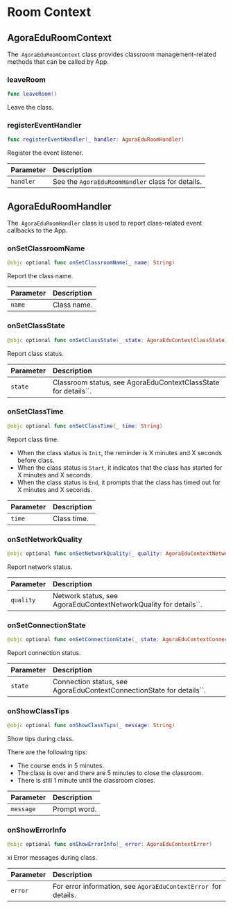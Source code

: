 # Room Context

## AgoraEduRoomContext

The` AgoraEduRoomContext` class provides classroom management-related methods that can be called by App.

### leaveRoom

```swift
func leaveRoom()
```

Leave the class.

### registerEventHandler

```swift
func registerEventHandler(_ handler: AgoraEduRoomHandler)
```

Register the event listener.

| Parameter | Description |
| :-------- | :------------------------------ |
| `handler` | See the `AgoraEduRoomHandler` class for details. |


## AgoraEduRoomHandler

The` AgoraEduRoomHandler` class is used to report class-related event callbacks to the App.

### onSetClassroomName

```swift
@objc optional func onSetClassroomName(_ name: String)
```

Report the class name.

| Parameter | Description |
| :----- | :--------- |
| `name` | Class name. |

### onSetClassState

```swift
@objc optional func onSetClassState(_ state: AgoraEduContextClassState)
```

Report class status.

| Parameter | Description |
| :------ | :------------------------------------------- |
| `state` | Classroom status, see AgoraEduContextClassState for details``. |

### onSetClassTime

```swift
@objc optional func onSetClassTime(_ time: String)
```

Report class time.

- When the class status is `Init`, the reminder is X minutes and X seconds before class.
- When the class status is `Start`, it indicates that the class has started for X minutes and X seconds.
- When the class status is `End`, it prompts that the class has timed out for X minutes and X seconds.

| Parameter | Description |
| :----- | :--------- |
| `time` | Class time. |

### onSetNetworkQuality

```swift
@objc optional func onSetNetworkQuality(_ quality: AgoraEduContextNetworkQuality)
```

Report network status.

| Parameter | Description |
| :-------- | :----------------------------------------------- |
| `quality` | Network status, see AgoraEduContextNetworkQuality for details``. |

### onSetConnectionState

```swift
@objc optional func onSetConnectionState(_ state: AgoraEduContextConnectionState)
```

Report connection status.

| Parameter | Description |
| :------ | :------------------------------------------------ |
| `state` | Connection status, see AgoraEduContextConnectionState for details``. |

### onShowClassTips

```swift
@objc optional func onShowClassTips(_ message: String)
```

Show tips during class.

There are the following tips:

- The course ends in 5 minutes.
- The class is over and there are 5 minutes to close the classroom.
- There is still 1 minute until the classroom closes.

| Parameter | Description |
| :-------- | :------- |
| `message` | Prompt word. |

### onShowErrorInfo

```swift
@objc optional func onShowErrorInfo(_ error: AgoraEduContextError)
```

xi Error messages during class.

| Parameter | Description |
| :------ | :-------------------------------------- |
| `error` | For error information, see `AgoraEduContextError `for details. |
